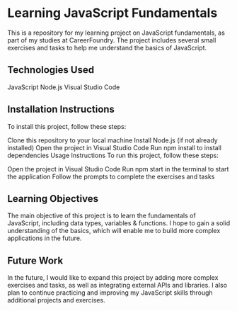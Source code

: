 <h1>Learning JavaScript Fundamentals</h1>
This is a repository for my learning project on JavaScript fundamentals, as part of my studies at CareerFoundry. The project includes several small exercises and tasks to help me understand the basics of JavaScript.

<h2>Technologies Used</h2>
JavaScript
Node.js
Visual Studio Code

<h2>Installation Instructions</h2>
To install this project, follow these steps:

Clone this repository to your local machine
Install Node.js (if not already installed)
Open the project in Visual Studio Code
Run npm install to install dependencies
Usage Instructions
To run this project, follow these steps:

Open the project in Visual Studio Code
Run npm start in the terminal to start the application
Follow the prompts to complete the exercises and tasks

<h2>Learning Objectives</h2>
The main objective of this project is to learn the fundamentals of JavaScript, including data types, variables & functions. I hope to gain a solid understanding of the basics, which will enable me to build more complex applications in the future.

<h2>Future Work</h2>
In the future, I would like to expand this project by adding more complex exercises and tasks, as well as integrating external APIs and libraries. I also plan to continue practicing and improving my JavaScript skills through additional projects and exercises.
